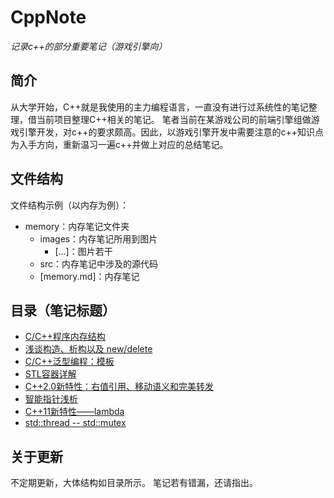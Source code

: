 # CppNote

*记录c++的部分重要笔记（游戏引擎向）*

## 简介
从大学开始，C++就是我使用的主力编程语言，一直没有进行过系统性的笔记整理，借当前项目整理C++相关的笔记。
笔者当前在某游戏公司的前端引擎组做游戏引擎开发，对c++的要求颇高。因此，以游戏引擎开发中需要注意的c++知识点为入手方向，重新温习一遍c++并做上对应的总结笔记。

## 文件结构
文件结构示例（以内存为例）：
+ memory：内存笔记文件夹
    + images：内存笔记所用到图片
        + [...]：图片若干
    + src：内存笔记中涉及的源代码
    + [memory.md]：内存笔记

## 目录（笔记标题）
+ [C/C++程序内存结构](/1_memory/memory.md)
+ [浅谈构造、析构以及 new/delete](/2_construction_and_destruction/construction_and_destruction.md)
+ [C/C++泛型编程：模板](/3_template/template.md)
+ [STL容器详解](/4_containers/containers.md)
+ [C++2.0新特性：右值引用、移动语义和完美转发](5_rvalue_and_move/rvalue_and_move.md)
+ [智能指针浅析](/6_smart_pointer/smart_pointer.md)
+ [C++11新特性——lambda](/7_lambda/lambda.md)
+ [std::thread -- std::mutex]()

## 关于更新
不定期更新，大体结构如目录所示。
笔记若有错漏，还请指出。
